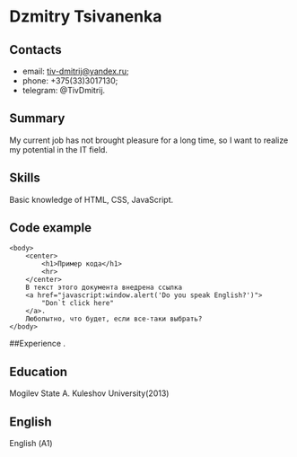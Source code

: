 # Dzmitry Tsivanenka

## Contacts

 * email: tiv-dmitrij@yandex.ru;
 * phone: +375(33)3017130;
 * telegram: @TivDmitrij.

## Summary

My current job has not brought pleasure for a long time, so I want to realize my potential in the IT field.

## Skills

Basic knowledge of HTML, CSS, JavaScript.

## Code example

````
<body>
    <center>
        <h1>Пример кода</h1>
        <hr>
    </center>
    В текст этого документа внедрена ссылка
    <a href="javascript:window.alert('Do you speak English?')">
        "Don`t click here"
    </a>.
    Любопытно, что будет, если все-таки выбрать?
</body>
````

##Experience
.

## Education

Mogilev State A. Kuleshov University(2013)

## English

English (А1)
